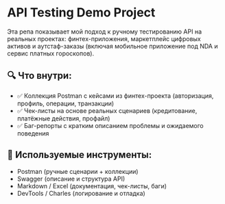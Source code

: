 # API Testing Demo Project

Эта репа показывает мой подход к ручному тестированию API на реальных проектах: финтех-приложения, маркетплейс цифровых активов и аутстаф-заказы (включая мобильное приложение под NDA и сервис платных гороскопов).

## 🔍 Что внутри:
- ✅ Коллекция Postman с кейсами из финтех-проекта (авторизация, профиль, операции, транзакции)
- ✅ Чек-листы на основе реальных сценариев (кредитование, платёжные действия, профайл)
- ✅ Баг-репорты с кратким описанием проблемы и ожидаемого поведения

## 🧪 Используемые инструменты:
- Postman (ручные сценарии + коллекции)
- Swagger (описание и структура API)
- Markdown / Excel (документация, чек-листы, баги)
- DevTools / Charles (логирование и отладка)
